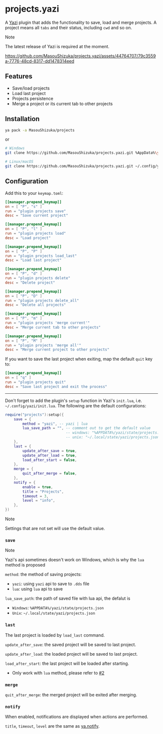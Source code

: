 # projects.yazi

A [Yazi](https://github.com/sxyazi/yazi) plugin that adds the functionality to save, load and merge projects.
A project means all `tabs` and their status, including `cwd` and so on.

> [!NOTE]
> The latest release of Yazi is required at the moment.

https://github.com/MasouShizuka/projects.yazi/assets/44764707/79c3559a-7776-48cd-8317-dd1478314eed

## Features

 - Save/load projects
 - Load last project
 - Projects persistence
 - Merge a project or its current tab to other projects

## Installation

```sh
ya pack -a MasouShizuka/projects
```

or

```sh
# Windows
git clone https://github.com/MasouShizuka/projects.yazi.git %AppData%\yazi\config\plugins\projects.yazi

# Linux/macOS
git clone https://github.com/MasouShizuka/projects.yazi.git ~/.config/yazi/plugins/projects.yazi
```

## Configuration

Add this to your `keymap.toml`:

```toml
[[manager.prepend_keymap]]
on = [ "P", "s" ]
run = "plugin projects save"
desc = "Save current project"

[[manager.prepend_keymap]]
on = [ "P", "l" ]
run = "plugin projects load"
desc = "Load project"

[[manager.prepend_keymap]]
on = [ "P", "P" ]
run = "plugin projects load_last"
desc = "Load last project"

[[manager.prepend_keymap]]
on = [ "P", "d" ]
run = "plugin projects delete"
desc = "Delete project"

[[manager.prepend_keymap]]
on = [ "P", "D" ]
run = "plugin projects delete_all"
desc = "Delete all projects"

[[manager.prepend_keymap]]
on = [ "P", "m" ]
run = "plugin projects 'merge current'"
desc = "Merge current tab to other projects"

[[manager.prepend_keymap]]
on = [ "P", "M" ]
run = "plugin projects 'merge all'"
desc = "Merge current project to other projects"
```

If you want to save the last project when exiting, map the default `quit` key to:

```toml
[[manager.prepend_keymap]]
on = [ "q" ]
run = "plugin projects quit"
desc = "Save last project and exit the process"
```

---

Don't forget to add the plugin's `setup` function in Yazi's `init.lua`, i.e. `~/.config/yazi/init.lua`.
The following are the default configurations:

```lua
require("projects"):setup({
    save = {
        method = "yazi", -- yazi | lua
        lua_save_path = "", -- comment out to get the default value
                            -- windows: "%APPDATA%/yazi/state/projects.json"
                            -- unix: "~/.local/state/yazi/projects.json"
    },
    last = {
        update_after_save = true,
        update_after_load = true,
        load_after_start = false,
    },
    merge = {
        quit_after_merge = false,
    },
    notify = {
        enable = true,
        title = "Projects",
        timeout = 3,
        level = "info",
    },
})
```

> [!NOTE]
> Settings that are not set will use the default value.

### `save`

> [!NOTE]
> Yazi's api sometimes doesn't work on Windows, which is why the `lua` method is proposed

`method`: the method of saving projects:
- `yazi`: using `yazi` api to save to `.dds` file
- `lua`: using `lua` api to save

`lua_save_path`: the path of saved file with lua api, the defalut is
- `Windows`: `%APPDATA%/yazi/state/projects.json`
- `Unix`: `~/.local/state/yazi/projects.json`

### `last`

The last project is loaded by `load_last` command.

`update_after_save`: the saved project will be saved to last project.

`update_after_load`: the loaded project will be saved to last project.

`load_after_start`: the last project will be loaded after starting.
- Only work with `lua` method, please refer to [#2](https://github.com/MasouShizuka/projects.yazi/issues/2)

### `merge`

`quit_after_merge`: the merged project will be exited after merging.

### `notify`

When enabled, notifications are displayed when actions are performed.

`title`, `timeout`, `level` are the same as [ya.notify](https://yazi-rs.github.io/docs/plugins/utils/#ya.notify).
